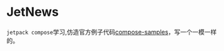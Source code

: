 # JetNews
`jetpack compose`学习,仿造官方例子代码[compose-samples](https://github.com/android/compose-samples.git)，写一个一模一样的。
